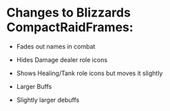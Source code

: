 # Changes to Blizzards CompactRaidFrames:
- Fades out names in combat
- Hides Damage dealer role icons
- Shows Healing/Tank role icons but moves it slightly

- Larger Buffs
- Slightly larger debuffs
